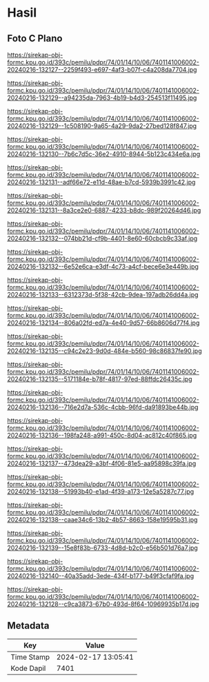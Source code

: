 # Hasil

## Foto C Plano

https://sirekap-obj-formc.kpu.go.id/393c/pemilu/pdpr/74/01/14/10/06/7401141006002-20240216-132127--2259f493-e697-4af3-b07f-c4a208da7704.jpg

https://sirekap-obj-formc.kpu.go.id/393c/pemilu/pdpr/74/01/14/10/06/7401141006002-20240216-132129--a94235da-7963-4b19-b4d3-254513f11495.jpg

https://sirekap-obj-formc.kpu.go.id/393c/pemilu/pdpr/74/01/14/10/06/7401141006002-20240216-132129--1c508190-9a65-4a29-9da2-27bed128f847.jpg

https://sirekap-obj-formc.kpu.go.id/393c/pemilu/pdpr/74/01/14/10/06/7401141006002-20240216-132130--7b6c7d5c-36e2-4910-8944-5b123c434e6a.jpg

https://sirekap-obj-formc.kpu.go.id/393c/pemilu/pdpr/74/01/14/10/06/7401141006002-20240216-132131--adf66e72-e11d-48ae-b7cd-5939b3991c42.jpg

https://sirekap-obj-formc.kpu.go.id/393c/pemilu/pdpr/74/01/14/10/06/7401141006002-20240216-132131--8a3ce2e0-6887-4233-b8dc-989f20264d46.jpg

https://sirekap-obj-formc.kpu.go.id/393c/pemilu/pdpr/74/01/14/10/06/7401141006002-20240216-132132--074bb21d-cf9b-4401-8e60-60cbcb9c33af.jpg

https://sirekap-obj-formc.kpu.go.id/393c/pemilu/pdpr/74/01/14/10/06/7401141006002-20240216-132132--6e52e6ca-e3df-4c73-a4cf-bece6e3e449b.jpg

https://sirekap-obj-formc.kpu.go.id/393c/pemilu/pdpr/74/01/14/10/06/7401141006002-20240216-132133--6312373d-5f38-42cb-9dea-197adb26dd4a.jpg

https://sirekap-obj-formc.kpu.go.id/393c/pemilu/pdpr/74/01/14/10/06/7401141006002-20240216-132134--806a02fd-ed7a-4e40-9d57-66b8606d77f4.jpg

https://sirekap-obj-formc.kpu.go.id/393c/pemilu/pdpr/74/01/14/10/06/7401141006002-20240216-132135--c94c2e23-9d0d-484e-b560-98c86837fe90.jpg

https://sirekap-obj-formc.kpu.go.id/393c/pemilu/pdpr/74/01/14/10/06/7401141006002-20240216-132135--5171184e-b78f-4817-97ed-88ffdc26435c.jpg

https://sirekap-obj-formc.kpu.go.id/393c/pemilu/pdpr/74/01/14/10/06/7401141006002-20240216-132136--716e2d7a-536c-4cbb-96fd-da91893be44b.jpg

https://sirekap-obj-formc.kpu.go.id/393c/pemilu/pdpr/74/01/14/10/06/7401141006002-20240216-132136--198fa248-a991-450c-8d04-ac812c40f865.jpg

https://sirekap-obj-formc.kpu.go.id/393c/pemilu/pdpr/74/01/14/10/06/7401141006002-20240216-132137--473dea29-a3bf-4f06-81e5-aa95898c39fa.jpg

https://sirekap-obj-formc.kpu.go.id/393c/pemilu/pdpr/74/01/14/10/06/7401141006002-20240216-132138--51993b40-e1ad-4f39-a173-12e5a5287c77.jpg

https://sirekap-obj-formc.kpu.go.id/393c/pemilu/pdpr/74/01/14/10/06/7401141006002-20240216-132138--caae34c6-13b2-4b57-8663-158e19595b31.jpg

https://sirekap-obj-formc.kpu.go.id/393c/pemilu/pdpr/74/01/14/10/06/7401141006002-20240216-132139--15e8f83b-6733-4d8d-b2c0-e56b501d76a7.jpg

https://sirekap-obj-formc.kpu.go.id/393c/pemilu/pdpr/74/01/14/10/06/7401141006002-20240216-132140--40a35add-3ede-434f-b177-b49f3cfaf9fa.jpg

https://sirekap-obj-formc.kpu.go.id/393c/pemilu/pdpr/74/01/14/10/06/7401141006002-20240216-132128--c9ca3873-67b0-493d-8f64-10969935b17d.jpg


## Metadata

| Key        | Value               |
| ---------- | ------------------- |
| Time Stamp | 2024-02-17 13:05:41 |
| Kode Dapil | 7401                |



